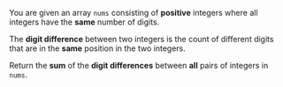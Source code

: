 You are given an array `nums` consisting of **positive** integers where all integers have the **same** number of digits.

The **digit difference** between two integers is the count of different digits that are in the **same** position in the two integers.

Return the **sum** of the **digit differences** between **all** pairs of integers in `nums`.